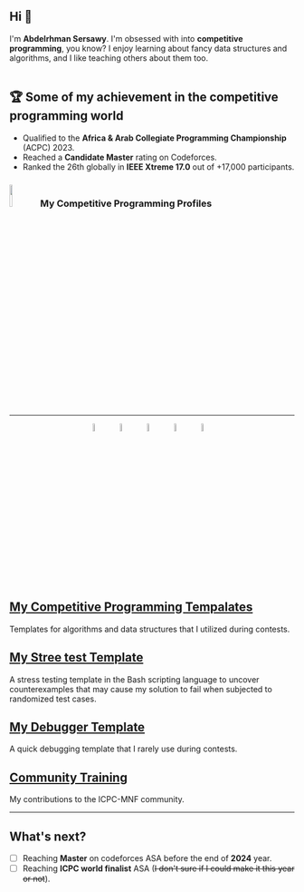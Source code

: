 ## Hi 👋

I'm **Abdelrhman Sersawy**. I'm obsessed with into **competitive programming**, you know? I enjoy learning about fancy data structures and algorithms, and I like teaching others about them too.
<br><br>
## 🏆 Some of my achievement in the competitive programming world
- Qualified to the **Africa & Arab Collegiate Programming Championship** (ACPC) 2023.
- Reached a **Candidate Master** rating on Codeforces.
- Ranked the 26th globally in **IEEE Xtreme 17.0** out of +17,000 participants.


<h3 align="left"> 
<img src="https://media4.giphy.com/media/dMLmQfCO7lCA2gX3tw/giphy.gif?cid=ecf05e47ak6mwfu812269zzr8ydv529109qzpb8rszwnja9e&rid=giphy.gif&ct=s" width="10%"/> <span>My Competitive Programming Profiles</span>
</h3>

---

<p align="center">
   <a href="https://icpc.global/ICPCID/8E71R8OCE30K"><img src="https://iili.io/HTsBUfS.png" alt="ICPC Global" width="6%"/></a>&emsp; 
  <a href="https://codeforces.com/profile/sersawy"><img src="https://img.icons8.com/external-tal-revivo-shadow-tal-revivo/50/000000/external-codeforces-programming-competitions-and-contests-programming-community-logo-shadow-tal-revivo.png" alt="Code Forces" width="6%"/></a>&emsp; 
  <a href="https://atcoder.jp/users/sersawy"><img src="https://img.atcoder.jp/logo/atcoder/logo_transparent.png" alt="AtCoder" width="6%"/></a>&emsp; 
 <a href="https://www.codechef.com/users/sersawy"><img src="https://img.icons8.com/color/50/000000/codechef.png" alt="Code Chef" width="6%"/></a>&emsp; 
 <a href="https://leetcode.com/sersawy/"><img src="https://img.icons8.com/external-tal-revivo-shadow-tal-revivo/50/000000/external-level-up-your-coding-skills-and-quickly-land-a-job-logo-shadow-tal-revivo.png" alt="LeetCode" width="6%"/></a>&emsp; 

</p>


<br><br>
## [My Competitive Programming Tempalates](CP_Templates)
Templates for algorithms and data structures that I utilized during contests.

## [My Stree test Template](stress%20test)
 A stress testing template in the Bash scripting language to uncover counterexamples that may cause my solution to fail when subjected to randomized test cases.

## [My Debugger Template](debugger)
A quick debugging template that I rarely use during contests.

## [Community Training](/MenofiaCPC)
My contributions to the ICPC-MNF community.

---

## What's next?
- [ ] Reaching **Master** on codeforces ASA before the end of **2024** year.
- [ ] Reaching **ICPC world finalist** ASA (~~I don't sure if I could make it this year or not~~). 
